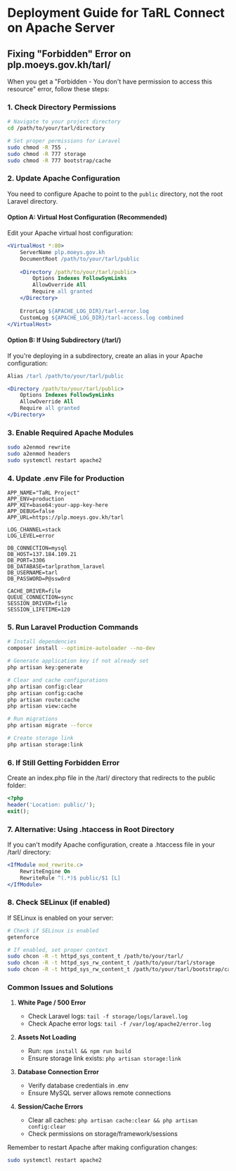 # Deployment Guide for TaRL Connect on Apache Server

## Fixing "Forbidden" Error on plp.moeys.gov.kh/tarl/

When you get a "Forbidden - You don't have permission to access this resource" error, follow these steps:

### 1. Check Directory Permissions

```bash
# Navigate to your project directory
cd /path/to/your/tarl/directory

# Set proper permissions for Laravel
sudo chmod -R 755 .
sudo chmod -R 777 storage
sudo chmod -R 777 bootstrap/cache
```

### 2. Update Apache Configuration

You need to configure Apache to point to the `public` directory, not the root Laravel directory.

#### Option A: Virtual Host Configuration (Recommended)

Edit your Apache virtual host configuration:

```apache
<VirtualHost *:80>
    ServerName plp.moeys.gov.kh
    DocumentRoot /path/to/your/tarl/public
    
    <Directory /path/to/your/tarl/public>
        Options Indexes FollowSymLinks
        AllowOverride All
        Require all granted
    </Directory>
    
    ErrorLog ${APACHE_LOG_DIR}/tarl-error.log
    CustomLog ${APACHE_LOG_DIR}/tarl-access.log combined
</VirtualHost>
```

#### Option B: If Using Subdirectory (/tarl/)

If you're deploying in a subdirectory, create an alias in your Apache configuration:

```apache
Alias /tarl /path/to/your/tarl/public

<Directory /path/to/your/tarl/public>
    Options Indexes FollowSymLinks
    AllowOverride All
    Require all granted
</Directory>
```

### 3. Enable Required Apache Modules

```bash
sudo a2enmod rewrite
sudo a2enmod headers
sudo systemctl restart apache2
```

### 4. Update .env File for Production

```env
APP_NAME="TaRL Project"
APP_ENV=production
APP_KEY=base64:your-app-key-here
APP_DEBUG=false
APP_URL=https://plp.moeys.gov.kh/tarl

LOG_CHANNEL=stack
LOG_LEVEL=error

DB_CONNECTION=mysql
DB_HOST=137.184.109.21
DB_PORT=3306
DB_DATABASE=tarlprathom_laravel
DB_USERNAME=tarl
DB_PASSWORD=P@ssw0rd

CACHE_DRIVER=file
QUEUE_CONNECTION=sync
SESSION_DRIVER=file
SESSION_LIFETIME=120
```

### 5. Run Laravel Production Commands

```bash
# Install dependencies
composer install --optimize-autoloader --no-dev

# Generate application key if not already set
php artisan key:generate

# Clear and cache configurations
php artisan config:clear
php artisan config:cache
php artisan route:cache
php artisan view:cache

# Run migrations
php artisan migrate --force

# Create storage link
php artisan storage:link
```

### 6. If Still Getting Forbidden Error

Create an index.php file in the /tarl/ directory that redirects to the public folder:

```php
<?php
header('Location: public/');
exit();
```

### 7. Alternative: Using .htaccess in Root Directory

If you can't modify Apache configuration, create a .htaccess file in your /tarl/ directory:

```apache
<IfModule mod_rewrite.c>
    RewriteEngine On
    RewriteRule ^(.*)$ public/$1 [L]
</IfModule>
```

### 8. Check SELinux (if enabled)

If SELinux is enabled on your server:

```bash
# Check if SELinux is enabled
getenforce

# If enabled, set proper context
sudo chcon -R -t httpd_sys_content_t /path/to/your/tarl/
sudo chcon -R -t httpd_sys_rw_content_t /path/to/your/tarl/storage
sudo chcon -R -t httpd_sys_rw_content_t /path/to/your/tarl/bootstrap/cache
```

### Common Issues and Solutions

1. **White Page / 500 Error**
   - Check Laravel logs: `tail -f storage/logs/laravel.log`
   - Check Apache error logs: `tail -f /var/log/apache2/error.log`

2. **Assets Not Loading**
   - Run: `npm install && npm run build`
   - Ensure storage link exists: `php artisan storage:link`

3. **Database Connection Error**
   - Verify database credentials in .env
   - Ensure MySQL server allows remote connections

4. **Session/Cache Errors**
   - Clear all caches: `php artisan cache:clear && php artisan config:clear`
   - Check permissions on storage/framework/sessions

Remember to restart Apache after making configuration changes:
```bash
sudo systemctl restart apache2
```